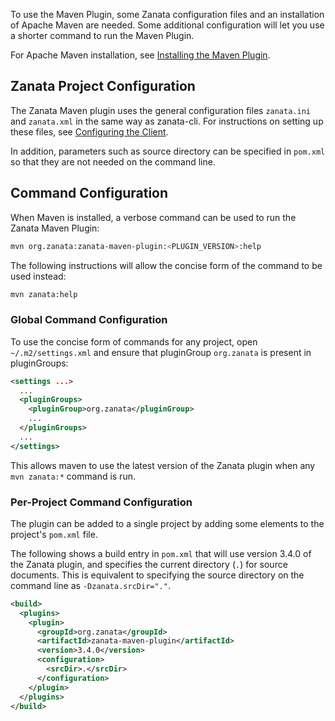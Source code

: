To use the Maven Plugin, some Zanata configuration files and an installation of Apache Maven are needed. Some additional configuration will let you use a shorter command to run the Maven Plugin.

For Apache Maven installation, see [Installing the Maven Plugin](maven-plugin/installation).


## Zanata Project Configuration

The Zanata Maven plugin uses the general configuration files `zanata.ini` and `zanata.xml` in the same way as zanata-cli. For instructions on setting up these files, see [Configuring the Client](configuration).

In addition, parameters such as source directory can be specified in `pom.xml` so that they are not needed on the command line.


## Command Configuration

When Maven is installed, a verbose command can be used to run the Zanata Maven Plugin:

```bash
mvn org.zanata:zanata-maven-plugin:<PLUGIN_VERSION>:help
```

The following instructions will allow the concise form of the command to be used instead:

```bash
mvn zanata:help
```


### Global Command Configuration

To use the concise form of commands for any project, open `~/.m2/settings.xml` and ensure that pluginGroup `org.zanata` is present in pluginGroups:

```xml
<settings ...>
  ...
  <pluginGroups>
    <pluginGroup>org.zanata</pluginGroup>
    ...
  </pluginGroups>
  ...
</settings>
```

This allows maven to use the latest version of the Zanata plugin when any `mvn zanata:*` command is run.


### Per-Project Command Configuration

The plugin can be added to a single project by adding some elements to the project's `pom.xml` file. 

The following shows a build entry in `pom.xml` that will use version 3.4.0 of the Zanata plugin, and specifies the current directory (`.`) for source documents. This is equivalent to specifying the source directory on the command line as `-Dzanata.srcDir="."`.

```xml
<build>
  <plugins>
    <plugin>
      <groupId>org.zanata</groupId>
      <artifactId>zanata-maven-plugin</artifactId>
      <version>3.4.0</version>
      <configuration>
        <srcDir>.</srcDir>
      </configuration>
    </plugin>
  </plugins>
</build>
```
